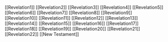 [[Revelation1]]
[[Revelation2]]
[[Revelation3]]
[[Revelation4]]
[[Revelation5]]
[[Revelation6]]
[[Revelation7]]
[[Revelation8]]
[[Revelation9]]
[[Revelation10]]
[[Revelation11]]
[[Revelation12]]
[[Revelation13]]
[[Revelation14]]
[[Revelation15]]
[[Revelation16]]
[[Revelation17]]
[[Revelation18]]
[[Revelation19]]
[[Revelation20]]
[[Revelation21]]
[[Revelation22]]
[[New Testament]]